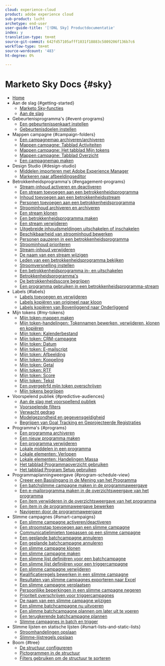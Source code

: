 ```yaml
---
cloud: experience-cloud
product: adobe experience cloud
sub-product: lucht
archetype: end-user
user-guide-title: '[!DNL Sky] Productdocumentatie'
index: y
translation-type: tm+mt
source-git-commit: 642fd57105afff1031f18883c5809206f136b7c6
workflow-type: tm+mt
source-wordcount: '483'
ht-degree: 0%

---
```



# Marketo Sky Docs {#sky}

+ [Home](home.md)
+ Aan de slag {#getting-started}
   + [Marketo Sky-functies](marketo-sky-features.md)
   + [Aan de slag](how-to-enable-roles-for-marketo-sky.md)
+ Gebeurtenisprogramma&#39;s {#event-programs}
   + [Een gebeurtenissenkaart instellen](setting-an-event-cap.md)
   + [Gebeurtenisdoelen instellen](setting-event-goals.md)
+ Mappen campagne {#campaign-folders}
   + [Een campagnemap archiveren/archiveren](archive-unarchive-a-campaign-folder.md)
   + [Mappen campagne: Tabblad Activiteiten](campaign-folder-activities-tab.md)
   + [Mappen campagne: Het tabblad Mijn tokens](campaign-folder-my-tokens-tab.md)
   + [Mappen campagne: Tabblad Overzicht](campaign-folder-overview-tab.md)
   + [Een campagnemap maken](create-a-campaign-folder.md)
+ Design Studio {#design-studio}
   + [Middelen importeren met Adobe Experience Manager](importing-assets-with-adobe-experience-manager.md)
   + [Markeren naar afbeeldingseditor](marketo-image-editor.md)
+ Betrokkenheidsprogramma&#39;s {#engagement-programs}
   + [Stream-inhoud activeren en deactiveren](activate-and-deactivate-stream-content.md)
   + [Een stream toevoegen aan een betrokkenheidsprogramma](add-a-stream-to-an-engagement-program.md)
   + [Inhoud toevoegen aan een betrokkenheidsstream](add-content-to-an-engagement-stream.md)
   + [Personen toevoegen aan een betrokkenheidsprogramma](add-people-to-an-engagement-program.md)
   + [Stroominhoud archiveren en archiveren](archive-and-unarchive-stream-content.md)
   + [Een stream klonen](clone-a-stream.md)
   + [Een betrokkenheidsprogramma maken](create-an-engagement-program.md)
   + [Een stream verwijderen](delete-a-stream.md)
   + [Uitgebreide inhoudsmeldingen uitschakelen of inschakelen](disable-or-enable-exhausted-content-notifications.md)
   + [Beschikbaarheid van stroominhoud bewerken](edit-availability-of-stream-content.md)
   + [Personen pauzeren in een betrokkenheidsprogramma](pause-people-in-an-engagement-program.md)
   + [Stroominhoud prioriteren](prioritize-stream-content.md)
   + [Stream-inhoud verwijderen](remove-stream-content.md)
   + [De naam van een stream wijzigen](rename-a-stream.md)
   + [Leden van een betrokkenheidsprogramma bekijken](see-members-of-an-engagement-program.md)
   + [Stroomversnelling instellen](set-stream-cadence.md)
   + [Een betrokkenheidsprogramma in- en uitschakelen](turn-an-engagement-program-on-and-off.md)
   + [Betrokkenheidsprogramma&#39;s](understanding-engagement-programs.md)
   + [De betrokkenheidsscore begrijpen](understanding-the-engagement-score.md)
   + [Een programma gebruiken in een betrokkenheidsprogramma-stream](using-a-program-in-an-engagement-program-stream.md)
+ Labels {#labels}
   + [Labels toevoegen en verwijderen](add-and-remove-labels.md)
   + [Labels kopiëren van origineel naar kloon](copy-labels-from-original-to-clone.md)
   + [Labels kopiëren van Bovenliggend naar Onderliggend](copy-labels-from-parent-to-child.md)
+ Mijn tokens {#my-tokens}
   + [Mijn token-mappen maken](create-my-token-folders.md)
   + [Mijn token-handelingen: Tokennamen bewerken, verwijderen, klonen en kopiëren](my-token-actions-edit-delete-clone-and-copy-token-names.md)
   + [Mijn token: Kalenderbestand](my-token-calendar-file.md)
   + [Mijn token: CRM-campagne](my-token-crm-campaign.md)
   + [Mijn token: Datum](my-token-date.md)
   + [Mijn token: E-mailscript](my-token-email-script.md)
   + [Mijn token: Afbeelding](my-token-image.md)
   + [Mijn token: Koppeling](my-token-link.md)
   + [Mijn token: Getal](my-token-number.md)
   + [Mijn token: RTF](my-token-rich-text.md)
   + [Mijn token: Score](my-token-score.md)
   + [Mijn token: Tekst](my-token-text.md)
   + [Een overgeërfd mijn token overschrijven](override-an-inherited-my-token.md)
   + [Mijn tokens begrijpen](understanding-my-tokens.md)
+ Voorspelend publiek {#predictive-audiences}
   + [Aan de slag met voorspellend publiek](getting-started-with-predictive-audiences.md)
   + [Voorspelende filters](predictive-filters.md)
   + [Verwacht gedrag](expected-behavior.md)
   + [Modelgezondheid en gegevensgeldigheid](model-health-and-data-validity.md)
   + [Begrijpen van Goal Tracking en Geprojecteerde Registraties](understanding-goal-tracking-and-projected-registrations.md)
+ Programma&#39;s {#programs}
   + [Een programma archiveren](archive-a-program.md)
   + [Een nieuw programma maken](create-a-new-program.md)
   + [Een programma verwijderen](delete-a-program.md)
   + [Lokale middelen in een programma](local-assets-in-a-program.md)
   + [Lokale elementen: Verlopen](local-assets-expiration.md)
   + [Lokale elementen: Handelingen Massa](local-assets-mass-actions.md)
   + [Het tabblad Programmaoverzicht gebruiken](using-the-program-overview-tab.md)
   + [Het tabblad Program Setup gebruiken](using-the-program-setup-tab.md)
+ Programmaplanningweergave {#program-schedule-view}
   + [Creeer een BasisIngang in de Mening van het Programma](create-a-basic-entry-in-program-schedule-view.md)
   + [Een batchslimme campagne maken in de programmaweergave](create-a-batch-smart-campaign-in-program-schedule-view.md)
   + [Een e-mailprogramma maken in de overzichtsweergave van het programma](create-an-email-program-in-program-schedule-view.md)
   + [Een item verwijderen in de overzichtsweergave van het programma](delete-an-entry-in-program-schedule-view.md)
   + [Een item in de programmaweergave bewerken](edit-an-entry-in-program-schedule-view.md)
   + [Navigeren door de programmaweergave](navigating-program-schedule-view.md)
+ Slimme campagnes {#smart-campaigns}
   + [Een slimme campagne activeren/deactiveren](activate-deactivate-a-trigger-smart-campaign.md)
   + [Een stroomstap toevoegen aan een slimme campagne](add-a-flow-step-to-a-smart-campaign.md)
   + [Communicatielimieten toepassen op een slimme campagne](apply-communication-limits-to-a-smart-campaign.md)
   + [Een geplande batchcampagne annuleren](cancel-a-scheduled-batch-campaign-run.md)
   + [Een geplande batchcampagne annuleren](cancel-a-scheduled-recurring-batch-campaign-run.md)
   + [Een slimme campagne klonen](clone-a-smart-campaign.md)
   + [Een slimme campagne maken](create-a-smart-campaign.md)
   + [Een slimme lijst definiëren voor een batchcampagne](define-a-smart-list-for-a-batch-campaign.md)
   + [Een slimme lijst definiëren voor een triggercampagne](define-a-smart-list-for-a-trigger-campaign.md)
   + [Een slimme campagne verwijderen](delete-a-smart-campaign.md)
   + [Kwalificatieregels bewerken in een slimme campagne](edit-qualification-rules-in-a-smart-campaign.md)
   + [Resultaten van slimme campagnes exporteren naar Excel](export-smart-campaign-results-to-excel.md)
   + [Een slimme campagne verplaatsen](move-a-smart-campaign.md)
   + [Persoonlijke beperkingen in een slimme campagne negeren](override-person-restrictions-in-a-smart-campaign.md)
   + [Prioriteit overschrijven voor triggercampagnes](priority-override-for-trigger-campaigns.md)
   + [De naam van een slimme campagne wijzigen](rename-a-smart-campaign.md)
   + [Een slimme batchcampagne nu uitvoeren](run-a-batch-smart-campaign-now.md)
   + [Een slimme batchcampagne plannen om later uit te voeren](schedule-a-batch-smart-campaign-to-run-later.md)
   + [Een terugkerende batchcampagne plannen](schedule-a-recurring-batch-campaign.md)
   + [Slimme campagnes in batch en trigger](understanding-batch-and-trigger-smart-campaigns.md)
+ Slimme lijsten en statische lijsten {#smart-lists-and-static-lists}
   + [Stroomhandelingen opslaan](save-flow-actions.md)
   + [Slimme-lijstregels opslaan](save-smart-list-rules.md)
+ Boom {#tree}
   + [De structuur configureren](configuring-the-tree.md)
   + [Pictogrammen in de structuur](understanding-icons-in-the-tree.md)
   + [Filters gebruiken om de structuur te sorteren](use-filters-to-sort-the-tree.md)

